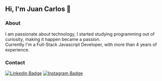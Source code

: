 ## Hi, I'm Juan Carlos 🚀

### About 

I am passionate about technology, I started studying programming out of curiosity, making it happen became a passion.  
Currently I'm a Full-Stack Javascript Developer, with more than 4 years of experience. 

### Contact 

[![Linkedin Badge](https://img.shields.io/badge/-LinkedIn-0e76a8?style=flat-square&logo=Linkedin&logoColor=white)](https://www.linkedin.com/in/juan-carlos-benvive-serrano-529615195/)
[![Instagram Badge](https://img.shields.io/badge/-Instagram-e4405f?style=flat-square&logo=Instagram&logoColor=white)](https://www.instagram.com/_juancarlosbs/)
